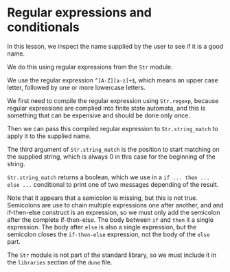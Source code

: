 # Regular expressions and conditionals

In this lesson, we inspect the name supplied by the user to see if it is a good name.

We do this using regular expressions from the `Str` module.

We use the regular expression `^[A-Z][a-z]+$`, which means an upper case letter, followed by one or more lowercase letters.

We first need to compile the regular expression using `Str.regexp`, because regular expressions are complied into finite state automata, and this is something that can be expensive and should be done only once.

Then we can pass this compiled regular expression to `Str.string_match` to apply it to the supplied name.

The third argument of `Str.string_match` is the position to start matching on the supplied string, which is always 0 in this case for the beginning of the string.

`Str.string_match` returns a boolean, which we use in a `if ... then ... else ...` conditional to print one of two messages depending of the result.

Note that it appears that a semicolon is missing, but this is not true. Semicolons are use to chain multiple expressions one after another, and and if-then-else construct is an expression, so we must only add the semicolon after the complete if-then-else. The body between `if` and `then` it a single expression. The body after `else` is also a single expression, but the semicolon closes the `if-then-else` expression, not the body of the `else` part.

The `Str` module is not part of the standard library, so we must include it in the `libraries` section of the `dune` file.

